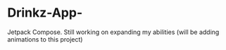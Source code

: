 # Drinkz-App-
Jetpack Compose. Still working on expanding my abilities (will be adding animations to this project)
